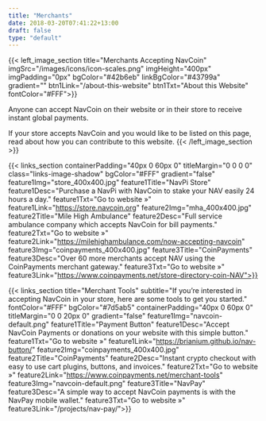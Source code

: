 ```yaml
---
title: "Merchants"
date: 2018-03-20T07:41:22+13:00
draft: false
type: "default"
---
```


{{< left_image_section
    title="Merchants Accepting NavCoin"
    imgSrc="/images/icons/icon-scales.png"
    imgHeight="400px"
    imgPadding="0px"
    bgColor="#42b6eb"
    linkBgColor="#43799a"
    gradient=""
    btn1Link="/about-this-website"
    btn1Txt="About this Website"
    fontColor="#FFF">}}
<p>Anyone can accept NavCoin on their website or in their store to receive instant global payments.</p>
<p>If your store accepts NavCoin and you would like to be listed on this page, read about how you can contribute to this website.
{{< /left_image_section >}}

{{< links_section
    containerPadding="40px 0 60px 0"
    titleMargin="0 0 0 0"
    class="links-image-shadow"
    bgColor="#FFF"
    gradient="false"
    feature1Img="store_400x400.jpg"
    feature1Title="NavPi Store"
    feature1Desc="Purchase a NavPi with NavCoin to stake your NAV easily 24 hours a day."
    feature1Txt="Go to website »"
    feature1Link="https://store.navcoin.org"
    feature2Img="mha_400x400.jpg"
    feature2Title="Mile High Ambulance"
    feature2Desc="Full service ambulance company which accepts NavCoin for bill payments."
    feature2Txt="Go to website »"
    feature2Link="https://milehighambulance.com/now-accepting-navcoin"
    feature3Img="coinpayments_400x400.jpg"
    feature3Title="CoinPayments"
    feature3Desc="Over 60 more merchants accept NAV using the CoinPayments merchant gateway."
    feature3Txt="Go to website »"
    feature3Link="https://www.coinpayments.net/store-directory-coin-NAV">}}

{{< links_section
    title="Merchant Tools"
    subtitle="If you’re interested in accepting NavCoin in your store, here are some tools to get you started."
    fontColor="#FFF"
    bgColor="#7d5ab5"
    containerPadding="40px 0 60px 0"
    titleMargin="0 0 20px 0"
    gradient="false"
    feature1Img="navcoin-default.png"
    feature1Title="Payment Button"
    feature1Desc="Accept NavCoin Payments or donations on your website with this simple button."
    feature1Txt="Go to website »"
    feature1Link="https://brianium.github.io/nav-button/"
    feature2Img="coinpayments_400x400.jpg"
    feature2Title="CoinPayments"
    feature2Desc="Instant crypto checkout with easy to use cart plugins, buttons, and invoices."
    feature2Txt="Go to website »"
    feature2Link="https://www.coinpayments.net/merchant-tools"
    feature3Img="navcoin-default.png"
    feature3Title="NavPay"
    feature3Desc="A simple way to accept NavCoin payments is with the NavPay mobile wallet."
    feature3Txt="Go to website »"
    feature3Link="/projects/nav-pay/">}}

